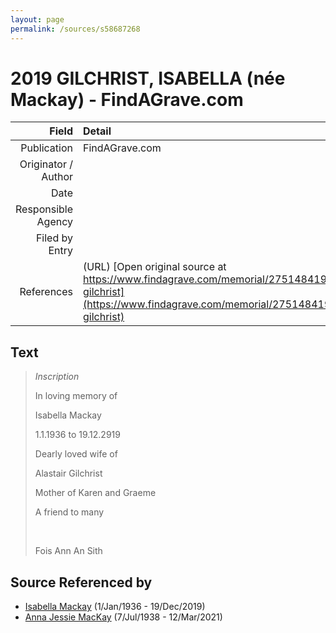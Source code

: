 ```yaml
---
layout: page
permalink: /sources/s58687268
---
```


# 2019 GILCHRIST, ISABELLA (née Mackay) - FindAGrave.com

Field | Detail
---:|:---
Publication | FindAGrave.com
Originator / Author | 
Date | 
Responsible Agency | 
Filed by Entry | 
References | (URL) [Open original source at https://www.findagrave.com/memorial/275148419/isabella-gilchrist](https://www.findagrave.com/memorial/275148419/isabella-gilchrist)

## Text

> *Inscription*
>
> In loving memory of
>
> Isabella Mackay
>
> 1.1.1936 to 19.12.2919
>
> Dearly loved wife of
>
> Alastair Gilchrist
>
> Mother of Karen and Graeme
>
> A friend to many
>
> <br/>
>
> Fois Ann An Sith
>

## Source Referenced by

* [Isabella Mackay](../people/@25303611@-isabella-mackay-b1936-1-1-d2019-12-19.md) (1/Jan/1936 - 19/Dec/2019)
* [Anna Jessie MacKay](../people/@41265374@-anna-jessie-mackay-b1938-7-7-d2021-3-12.md) (7/Jul/1938 - 12/Mar/2021)
